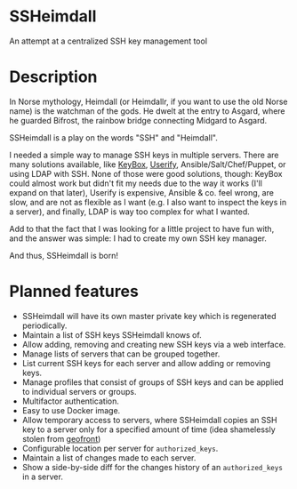 # SSHeimdall
An attempt at a centralized SSH key management tool


# Description

In Norse mythology, Heimdall (or Heimdallr, if you want to use the old Norse name) is the watchman of the gods. He dwelt at the entry to Asgard, where he guarded Bifrost, the rainbow bridge connecting Midgard to Asgard.

SSHeimdall is a play on the words "SSH" and "Heimdall".

I needed a simple way to manage SSH keys in multiple servers. There are many solutions available, like [KeyBox](http://sshkeybox.com/), [Userify](https://userify.com/), Ansible/Salt/Chef/Puppet, or using LDAP with SSH. None of those were good solutions, though: KeyBox could almost work but didn't fit my needs due to the way it works (I'll expand on that later), Userify is expensive, Ansible & co. feel wrong, are slow, and are not as flexible as I want (e.g. I also want to inspect the keys in a server), and finally, LDAP is way too complex for what I wanted.

Add to that the fact that I was looking for a little project to have fun with, and the answer was simple: I had to create my own SSH key manager.

And thus, SSHeimdall is born!

# Planned features

* SSHeimdall will have its own master private key which is regenerated periodically.
* Maintain a list of SSH keys SSHeimdall knows of.
* Allow adding, removing and creating new SSH keys via a web interface.
* Manage lists of servers that can be grouped together.
* List current SSH keys for each server and allow adding or removing keys.
* Manage profiles that consist of groups of SSH keys and can be applied to individual servers or groups.
* Multifactor authentication.
* Easy to use Docker image.
* Allow temporary access to servers, where SSHeimdall copies an SSH key to a server only for a specified amount of time (idea shamelessly stolen from [geofront](https://github.com/spoqa/geofront))
* Configurable location per server for `authorized_keys`.
* Maintain a list of changes made to each server.
* Show a side-by-side diff for the changes history of an `authorized_keys` in a server.
